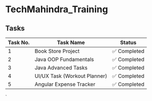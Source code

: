 # TechMahindra_Training

## Tasks 

| Task No. | Task Name                      | Status       |
|----------|--------------------------------|--------------|
| 1        | Book Store Project                | ✅ Completed |
| 2        | Java OOP Fundamentals         | ✅ Completed |
| 3        | Java Advanced Tasks                           | ✅ Completed |
| 4        | UI/UX  Task (Workout Planner)     | ✅ Completed |
| 5        | Angular Expense Tracker       | ✅ Completed |



`